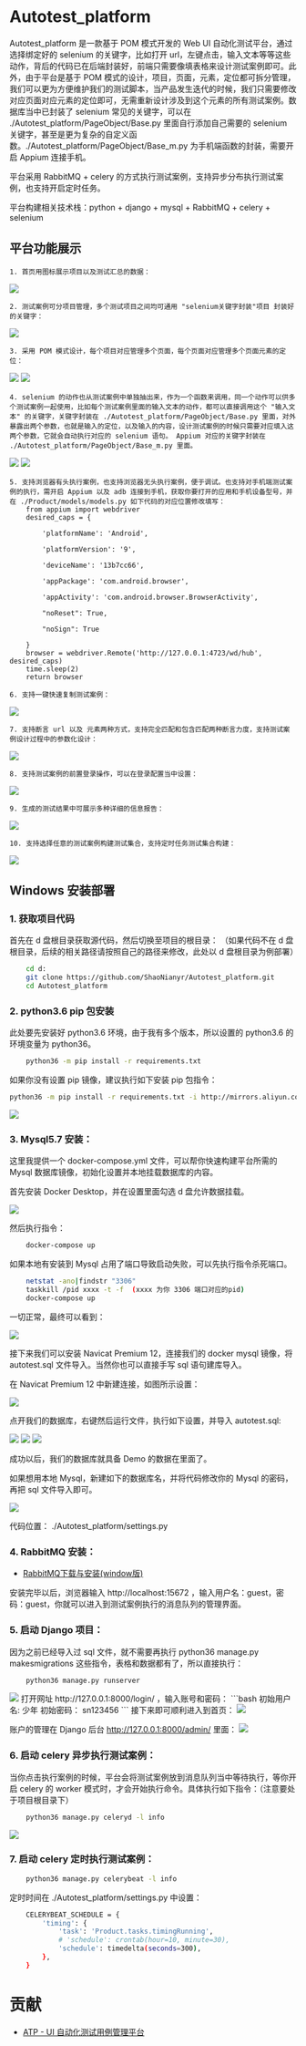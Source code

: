 # Autotest_platform

Autotest_platform 是一款基于 POM 模式开发的 Web UI 自动化测试平台，通过选择绑定好的 selenium 的关键字，比如打开 url，左键点击，输入文本等等这些动作，背后的代码已在后端封装好，前端只需要像填表格来设计测试案例即可。此外，由于平台是基于 POM 模式的设计，项目，页面，元素，定位都可拆分管理，我们可以更为方便维护我们的测试脚本，当产品发生迭代的时候，我们只需要修改对应页面对应元素的定位即可，无需重新设计涉及到这个元素的所有测试案例。数据库当中已封装了 selenium 常见的关键字，可以在 ./Autotest_platform/PageObject/Base.py 里面自行添加自己需要的 selenium 关键字，甚至是更为复杂的自定义函数。./Autotest_platform/PageObject/Base_m.py 为手机端函数的封装，需要开启 Appium 连接手机。

平台采用 RabbitMQ + celery 的方式执行测试案例，支持异步分布执行测试案例，也支持开启定时任务。

平台构建相关技术栈：python + django + mysql + RabbitMQ + celery + selenium

## 平台功能展示
    1. 首页用图标展示项目以及测试汇总的数据：
<img src="https://github.com/ShaoNianyr/Autotest_platform/blob/master/pictures/index.png">

    2. 测试案例可分项目管理，多个测试项目之间均可通用 "selenium关键字封装"项目 封装好的关键字：
<img src="https://github.com/ShaoNianyr/Autotest_platform/blob/master/pictures/projectManager.png">

    3. 采用 POM 模式设计，每个项目对应管理多个页面，每个页面对应管理多个页面元素的定位：
<img src="https://github.com/ShaoNianyr/Autotest_platform/blob/master/pictures/pageManager.png">
<img src="https://github.com/ShaoNianyr/Autotest_platform/blob/master/pictures/elementManager.png">

    4. selenium 的动作也从测试案例中单独抽出来，作为一个函数来调用，同一个动作可以供多个测试案例一起使用，比如每个测试案例里面的输入文本的动作，都可以直接调用这个 "输入文本" 的关键字，关键字封装在 ./Autotest_platform/PageObject/Base.py 里面，对外暴露出两个参数，也就是输入的定位，以及输入的内容，设计测试案例的时候只需要对应填入这两个参数，它就会自动执行对应的 selenium 语句。 Appium 对应的关键字封装在 ./Autotest_platform/PageObject/Base_m.py 里面。
<img src="https://github.com/ShaoNianyr/Autotest_platform/blob/master/pictures/seleniumManager.png">
<img src="https://github.com/ShaoNianyr/Autotest_platform/blob/master/pictures/setSelenium.png">

    5. 支持浏览器有头执行案例，也支持浏览器无头执行案例，便于调试。也支持对手机端测试案例的执行，需开启 Appium 以及 adb 连接到手机，获取你要打开的应用和手机设备型号，并在 ./Product/models/models.py 如下代码的对应位置修改填写：
        from appium import webdriver
        desired_caps = {

            'platformName': 'Android',

            'platformVersion': '9',

            'deviceName': '13b7cc66',

            'appPackage': 'com.android.browser',

            'appActivity': 'com.android.browser.BrowserActivity',

            "noReset": True,

            "noSign": True

        }
        browser = webdriver.Remote('http://127.0.0.1:4723/wd/hub', desired_caps)
        time.sleep(2)
        return browser

    6. 支持一键快速复制测试案例：
<img src="https://github.com/ShaoNianyr/Autotest_platform/blob/master/pictures/copyTesecase.png">

    7. 支持断言 url 以及 元素两种方式，支持完全匹配和包含匹配两种断言力度，支持测试案例设计过程中的参数化设计：
<img src="https://github.com/ShaoNianyr/Autotest_platform/blob/master/pictures/assertValue.png">

    8. 支持测试案例的前置登录操作，可以在登录配置当中设置：
<img src="https://github.com/ShaoNianyr/Autotest_platform/blob/master/pictures/loginSetting.png">

    9. 生成的测试结果中可展示多种详细的信息报告：
<img src="https://github.com/ShaoNianyr/Autotest_platform/blob/master/pictures/testReport.png">

    10. 支持选择任意的测试案例构建测试集合，支持定时任务测试集合构建：
<img src="https://github.com/ShaoNianyr/Autotest_platform/blob/master/pictures/timeSetting.png">

## Windows 安装部署

### 1. 获取项目代码

首先在 d 盘根目录获取源代码，然后切换至项目的根目录：
（如果代码不在 d 盘根目录，后续的相关路径请按照自己的路径来修改，此处以 d 盘根目录为例部署）

```bash
    cd d:
    git clone https://github.com/ShaoNianyr/Autotest_platform.git
    cd Autotest_platform
```
### 2. python3.6 pip 包安装
此处要先安装好 python3.6 环境，由于我有多个版本，所以设置的 python3.6 的环境变量为 python36。

```bash
    python36 -m pip install -r requirements.txt
```
如果你没有设置 pip 镜像，建议执行如下安装 pip 包指令：

```bash
python36 -m pip install -r requirements.txt -i http://mirrors.aliyun.com/pypi/simple/ --trusted-host mirrors.aliyun.com
```
<img src="https://github.com/ShaoNianyr/Autotest_platform/blob/master/pictures/installPyRequirements.png">

### 3. Mysql5.7 安装：
这里我提供一个 docker-compose.yml 文件，可以帮你快速构建平台所需的 Mysql 数据库镜像，初始化设置并本地挂载数据库的内容。

首先安装 Docker Desktop，并在设置里面勾选 d 盘允许数据挂载。

<img src="https://github.com/ShaoNianyr/Autotest_platform/blob/master/pictures/dockerSharedDrives.png">

然后执行指令：

```bash
    docker-compose up
```

如果本地有安装到 Mysql 占用了端口导致启动失败，可以先执行指令杀死端口。

```bash
    netstat -ano|findstr "3306" 
    taskkill /pid xxxx -t -f  (xxxx 为你 3306 端口对应的pid)
    docker-compose up
```

一切正常，最终可以看到：

<img src="https://github.com/ShaoNianyr/Autotest_platform/blob/master/pictures/dockerMysql.png">

接下来我们可以安装 Navicat Premium 12，连接我们的 docker mysql 镜像，将 autotest.sql 文件导入。当然你也可以直接手写 sql 语句建库导入。

在 Navicat Premium 12 中新建连接，如图所示设置：

<img src="https://github.com/ShaoNianyr/Autotest_platform/blob/master/pictures/linkDockerMysql.png.png">

点开我们的数据库，右键然后运行文件，执行如下设置，并导入 autotest.sql:

<img src="https://github.com/ShaoNianyr/Autotest_platform/blob/master/pictures/selectAutotestDatabase.png">
<img src="https://github.com/ShaoNianyr/Autotest_platform/blob/master/pictures/runSqlFile.png">
<img src="https://github.com/ShaoNianyr/Autotest_platform/blob/master/pictures/runSqlFileSetting.png">

成功以后，我们的数据库就具备 Demo 的数据在里面了。

如果想用本地 Mysql，新建如下的数据库名，并将代码修改你的 Mysql 的密码，再把 sql 文件导入即可。

<img src="https://github.com/ShaoNianyr/Autotest_platform/blob/master/pictures/djangoSettingDatabase.png">

代码位置： ./Autotest_platform/settings.py

### 4. RabbitMQ 安装：
-   [RabbitMQ下载与安装(window版)](https://www.jianshu.com/p/3d43561bb3ee)

安装完毕以后，浏览器输入 http://localhost:15672 ，输入用户名：guest，密码：guest，你就可以进入到测试案例执行的消息队列的管理界面。

### 5. 启动 Django 项目：

因为之前已经导入过 sql 文件，就不需要再执行 python36 manage.py makesmigrations 这些指令，表格和数据都有了，所以直接执行：
```bash
    python36 manage.py runserver
```
<img src="https://github.com/ShaoNianyr/Autotest_platform/blob/master/pictures/loginPage.png">
打开网址 http://127.0.0.1:8000/login/ ，输入账号和密码：
```bash
    初始用户名: 少年
    初始密码： sn123456
```
接下来即可顺利进入到首页：
<img src="https://github.com/ShaoNianyr/Autotest_platform/blob/master/pictures/index.png">

账户的管理在 Django 后台 http://127.0.0.1:8000/admin/ 里面：
<img src="https://github.com/ShaoNianyr/Autotest_platform/blob/master/pictures/djangoUsersManager.png">

### 6. 启动 celery 异步执行测试案例：

当你点击执行案例的时候，平台会将测试案例放到消息队列当中等待执行，等你开启 celery 的 worker 模式时，才会开始执行命令。具体执行如下指令：（注意要处于项目根目录下）
```bash
    python36 manage.py celeryd -l info
```
<img src="https://github.com/ShaoNianyr/Autotest_platform/blob/master/pictures/runCelery.png">

### 7. 启动 celery 定时执行测试案例：
```bash
    python36 manage.py celerybeat -l info 
```
定时时间在 ./Autotest_platform/settings.py 中设置：
```bash
    CELERYBEAT_SCHEDULE = {
        'timing': {
            'task': 'Product.tasks.timingRunning',
            # 'schedule': crontab(hour=10, minute=30),
            'schedule': timedelta(seconds=300),
        },
    }
```

# 贡献

-   [ATP - UI 自动化测试用例管理平台](https://testerhome.com/topics/14676)